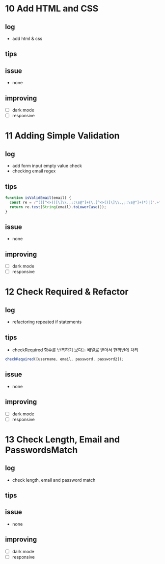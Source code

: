 # 10 Add HTML and CSS

## log

- add html & css

## tips

## issue

- none

## improving

- [ ] dark mode
- [ ] responsive

# 11 Adding Simple Validation

## log

- add form input empty value check
- checking email regex

## tips

```javascript
function isValidEmail(email) {
  const re = /^(([^<>()[\]\\.,;:\s@"]+(\.[^<>()[\]\\.,;:\s@"]+)*)|(".+"))@((\[[0-9]{1,3}\.[0-9]{1,3}\.[0-9]{1,3}\.[0-9]{1,3}\])|(([a-zA-Z\-0-9]+\.)+[a-zA-Z]{2,}))$/;
  return re.test(String(email).toLowerCase());
}
```

## issue

- none

## improving

- [ ] dark mode
- [ ] responsive

# 12 Check Required & Refactor

## log

- refactoring repeated if statements

## tips

- checkRequired 함수를 반복하기 보다는 배열로 받아서 한꺼번에 처리

```javascript
checkRequired([username, email, password, password2]);
```

## issue

- none

## improving

- [ ] dark mode
- [ ] responsive

# 13 Check Length, Email and PasswordsMatch

## log

- check length, email and password match

## tips

## issue

- none

## improving

- [ ] dark mode
- [ ] responsive
